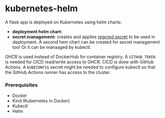 # kubernetes-helm
A flask app is deployed on Kubernetes using helm charts:
- **deployment helm chart:** 
- **secret management:** creates and applies [regcred secret](https://kubernetes.io/docs/tasks/configure-pod-container/pull-image-private-registry/) to be used in deployment. A second hem chart can be created for secret management too! Or it can be manaaged by kubectl.

GHCR is used instead of DockerHub for container registry. A `GITHUB_TOKEN` is needed for CICD read/write access to GHCR.
CICD is done with GitHub Actions. A `KUBECONFIG` secret might be needed to configure kubectl so that the GitHub Actions runner has access to the cluster.

### Prerequisites

- Docker
- Kind (Kubernetes in Docker)
- Kubectl
- Helm

